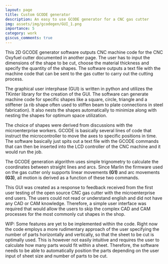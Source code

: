 ```yaml
---
layout: page
title: Custom GCODE generator
description: An easy to use GCODE generator for a CNC gas cutter
img: assets/img/gcodegen/GUI_1.png
importance: 5
category: work
giscus_comments: true
---
```


This 2D GCODE generator software outputs CNC machine code for the CNC Oxyfuel cutter documented in another page. The user has to input the dimensions of the shape to be cut, choose the material thickness and specify the quantity of the shapes. The software outputs a text file with the machine code that can be sent to the gas cutter to carry out the cutting process.

The graphical user interphase (GUI) is written in python and utilizes the TKinter library for the creation of the GUI. The software can generate machine code for specific shapes like a square, circle, triangle and a stiffener (a rib shape often used to stiffen beam to plate connections in steel fabrication). It also nests the shapes automatically to minimize along with nesting the shapes for optimum space utilization. 

The choice of shapes were derived from discussions with the microenterprise workers. GCODE is basically several lines of code that instruct the microcontroller to move the axes to specific positions in time. The software basically just spits out a text file with the GCODE commands that can then be inserted into the LCD controller of the CNC machine and it would run the job.

The GCODE generation algorithm uses simple trignometry to calculate the coordinates between straight lines and arcs. Since Marlin the firmware used on the gas cutter only supports linear movements **(G1)** and arc movements **(G3)**, all motion is derived as a function of these two commands.

This GUI was created as a response to feedback received from the first user testing of the open source CNC gas cutter with the microenterprise end users. The users could not read or understand english and did not have any CAD or CAM knowledge. Therefore, a simple user interface was required that would allow the users to skip the complex CAD and CAM processes for the most commonly cut shapes in the shop.

WIP: Some features are yet to be implemented within the code. Right now the code employs a more rudimentary approach of the user specifying the number of parts horizontally and vertically, so that the sheet to be cut is optimally used. This is however not easily intuitive and requires the user to calculate how many parts would fit within a sheet. Therefore, the software needs to be able to automatically position the parts depending on the user input of sheet size and number of parts to be cut.